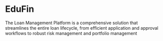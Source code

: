 # EduFin
The Loan Management Platform is a  comprehensive solution that streamlines the entire loan lifecycle, from efficient application and approval workflows to robust risk management and portfolio management 
